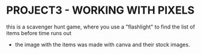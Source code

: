 # PROJECT3 - WORKING WITH PIXELS
this is a scavenger hunt game, where you use a "flashlight" to find the list of items before time runs out
* the image with the items was made with canva and their stock images.
